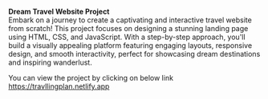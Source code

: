 **Dream Travel Website Project**  
Embark on a journey to create a captivating and interactive travel website from scratch! This project focuses on designing a stunning landing page using HTML, CSS, and JavaScript. With a step-by-step approach, you'll build a visually appealing platform featuring engaging layouts, responsive design, and smooth interactivity, perfect for showcasing dream destinations and inspiring wanderlust.

You can view the project by clicking on below link
https://travllingplan.netlify.app

